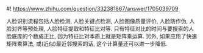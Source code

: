 #! https://www.zhihu.com/question/332381867/answer/1705039709

[comment]: <> (Answer URL: https://www.zhihu.com/question/332381867/answer/1705039709)
[comment]: <> (Question Title: 人脸识别所需的时间与要搜索的人脸个数成正比吗?)
[comment]: <> (Author Name: 采石工)
[comment]: <> (Create Time: 2021-01-29 22:27:02)

人脸识别流程包括人脸检测, 人脸关键点检测, 人脸图像质量评价, 人脸防作伪, 人脸对齐等预处理, 人脸特征提取和特征比对等. 只有特征对比的时间与要搜索的人脸底库的个数成正比, 因为特征比对本质上就是矩阵乘运算. 另外, 如果应用了快速矩阵乘算法, 或(近似)最近邻搜索的话, 这个计算量还可以进一步降低.

